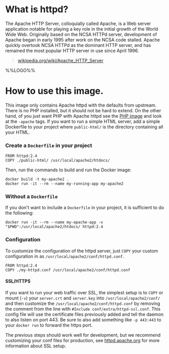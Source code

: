 # What is httpd?

The Apache HTTP Server, colloquially called Apache, is a Web server application
notable for playing a key role in the initial growth of the World Wide Web.
Originally based on the NCSA HTTPd server, development of Apache began in early
1995 after work on the NCSA code stalled. Apache quickly overtook NCSA HTTPd as
the dominant HTTP server, and has remained the most popular HTTP server in use
since April 1996.

> [wikipedia.org/wiki/Apache_HTTP_Server](http://en.wikipedia.org/wiki/Apache_HTTP_Server)

%%LOGO%%

# How to use this image.

This image only contains Apache httpd with the defaults from upstream.  There is
no PHP installed, but it should not be hard to extend. On the other hand, of you
just want PHP with Apache httpd see the [PHP
image](https://registry.hub.docker.com/_/php/) and look at the `-apache` tags.
If you want to run a simple HTML server, add a simple Dockerfile to your project
where `public-html/` is the directory containing all your HTML.

### Create a `Dockerfile` in your project

    FROM httpd:2.4
    COPY ./public-html/ /usr/local/apache2/htdocs/

Then, run the commands to build and run the Docker image:

    docker build -t my-apache2 .
    docker run -it --rm --name my-running-app my-apache2

### Without a `Dockerfile`

If you don't want to include a `Dockerfile` in your project, it is sufficient to
do the following:

    docker run -it --rm --name my-apache-app -v "$PWD":/usr/local/apache2/htdocs/ httpd:2.4

### Configuration

To customize the configuration of the httpd server, just `COPY` your custom
configuration in as `/usr/local/apache2/conf/httpd.conf`.

    FROM httpd:2.4
    COPY ./my-httpd.conf /usr/local/apache2/conf/httpd.conf

#### SSL/HTTPS

If you want to run your web traffic over SSL, the simplest setup is to `COPY` or
mount (`-v`) your `server.crt` and `server.key` into `/usr/local/apache2/conf/`
and then customize the `/usr/local/apache2/conf/httpd.conf` by removing the
comment from the line with `#Include conf/extra/httpd-ssl.conf`.  This config
file will use the certificate files previously added and tell the daemon to also
listen on port 443. Be sure to also add something like `-p 443:443` to your
`docker run` to forward the https port.

The previous steps should work well for development, but we recommend
customizing your conf files for production, see
[httpd.apache.org](https://httpd.apache.org/docs/2.2/ssl/ssl_faq.html) for more
information about SSL setup.
